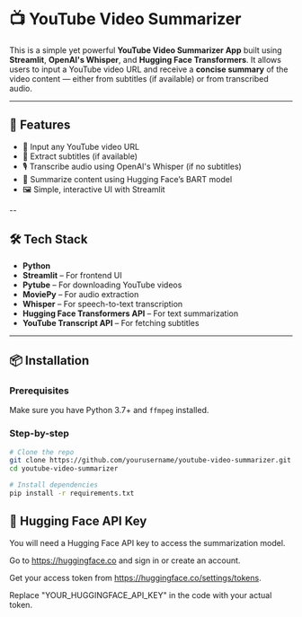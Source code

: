 # 📺 YouTube Video Summarizer

This is a simple yet powerful **YouTube Video Summarizer App** built using **Streamlit**, **OpenAI's Whisper**, and **Hugging Face Transformers**. It allows users to input a YouTube video URL and receive a **concise summary** of the video content — either from subtitles (if available) or from transcribed audio.

---

## 🚀 Features

- 🔗 Input any YouTube video URL
- 📝 Extract subtitles (if available)
- 🎙️ Transcribe audio using OpenAI's Whisper (if no subtitles)
- 🧠 Summarize content using Hugging Face’s BART model
- 🖼️ Simple, interactive UI with Streamlit

--

## 🛠️ Tech Stack

- **Python**
- **Streamlit** – For frontend UI
- **Pytube** – For downloading YouTube videos
- **MoviePy** – For audio extraction
- **Whisper** – For speech-to-text transcription
- **Hugging Face Transformers API** – For text summarization
- **YouTube Transcript API** – For fetching subtitles

---

## 📦 Installation

### Prerequisites

Make sure you have Python 3.7+ and `ffmpeg` installed.

### Step-by-step

```bash
# Clone the repo
git clone https://github.com/yourusername/youtube-video-summarizer.git
cd youtube-video-summarizer

# Install dependencies
pip install -r requirements.txt
```
## 🔑 Hugging Face API Key
You will need a Hugging Face API key to access the summarization model.

Go to https://huggingface.co and sign in or create an account.

Get your access token from https://huggingface.co/settings/tokens.

Replace "YOUR_HUGGINGFACE_API_KEY" in the code with your actual token.
